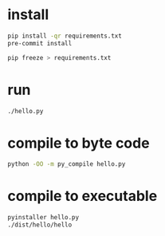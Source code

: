 # install

```sh
pip install -qr requirements.txt
pre-commit install
```

```sh
pip freeze > requirements.txt
```

# run

```sh
./hello.py
```

# compile to byte code

```sh
python -OO -m py_compile hello.py
```

# compile to executable

```sh
pyinstaller hello.py
./dist/hello/hello
```
